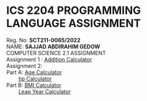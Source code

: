 # ICS 2204 PROGRAMMING LANGUAGE ASSIGNMENT
Reg. No: **SCT211-0065/2022** <br>
NAME: **SAJJAD ABDIRAHIM GEDOW** <br>
COMPUTER SCIENCE 2.1 ASSIGNMENT <br>
Assignment 1 : [Addition Calculator](https://github.com/sajjadabdirahim/Programming-Languages/blob/master/additionCalculator.py) <br>
Assignment 2: <br>
Part A: [Age Calculator](https://github.com/sajjadabdirahim/Programming-Languages/blob/master/ageCalculator.py) <br>
        &nbsp;&emsp;&emsp;[tip Calculator](https://github.com/sajjadabdirahim/Programming-Languages/blob/master/tipCalculator.py) <br>
Part B: [BMI Calculator](https://github.com/sajjadabdirahim/Programming-Languages/blob/master/bmiCalculator.py) <br>
        &nbsp;&emsp;&emsp;[Leap Year Calculator](https://github.com/sajjadabdirahim/Programming-Languages/blob/master/leapYearCalculator.py)
